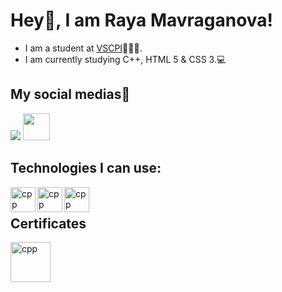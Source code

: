 # Hey👋, I am Raya Mavraganova!
- I am a student at [VSCPI](https://www.codingburgas.bg/)👨🏻‍💻. 
- I am currently studying C++, HTML 5 & CSS 3.💻

## My social medias📸

 <a href = "https://www.instagram.com/rayaaa.zm/"><img src="https://img.icons8.com/fluent/48/000000/instagram-new.png"/></a>
 <a href = "https://eur.delve.office.com/?u=17ff0aab-3a0f-4c16-b668-c41adc2941b1&v=work"><img src = "https://o.remove.bg/downloads/ca61bc0e-e6fc-44ea-a8c2-3a5ab4ce96a8/office-removebg-preview.png" height = "43"/></a>

## Technologies I can use:
 
<img align="left" height="40" src="https://upload.wikimedia.org/wikipedia/commons/1/18/ISO_C%2B%2B_Logo.svg" alt="cpp">
<img align="left" height="40" src="https://upload.wikimedia.org/wikipedia/commons/thumb/6/61/HTML5_logo_and_wordmark.svg/1200px-HTML5_logo_and_wordmark.svg.png" alt="cpp">
<img align="left" height="40" src="https://upload.wikimedia.org/wikipedia/commons/d/d5/CSS3_logo_and_wordmark.svg" alt="cpp">
<br>

## Certificates

<img height="64" src="https://images.credly.com/size/680x680/images/fd092703-61db-4e9f-9c7c-2211d44ca87d/MOS_Word.png" alt="cpp">
